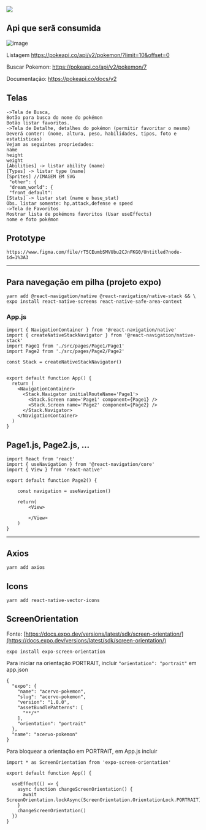 <img src="https://avatars.githubusercontent.com/u/91509293?s=200&v=4"/></a>

## Api que serã consumida

![image](https://user-images.githubusercontent.com/55209015/135701041-2842f3a3-74f3-45c8-8119-66e4b503d348.png)

Listagem https://pokeapi.co/api/v2/pokemon/?limit=10&offset=0

Buscar Pokemon: https://pokeapi.co/api/v2/pokemon/7

Documentação: https://pokeapi.co/docs/v2

## Telas

```
->Tela de Busca,
Botão para busca do nome do pokémon
Botão listar favoritos.
->Tela de Detalhe, detalhes do pokémon (permitir favoritar o mesmo)
Deverá conter: (nome, altura, peso, habilidades, tipos, foto e estatísticas)
Vejam as seguintes propriedades:
name
height
weight
[Abilities] -> listar ability (name)
[Types] -> listar type (name)
[Sprites] //IMAGEM EM SVG
 "other": {
 "dream_world": {
 "front_default":
[Stats] -> listar stat (name e base_stat)
Obs. listar somente: hp,attack,defense e speed
->Tela de Favoritos
Mostrar lista de pokémons favoritos (Usar useEffects)
nome e foto pokémon
```
## Prototype
```
https://www.figma.com/file/rT5CEumbSMVUbu2CJnFKG0/Untitled?node-id=1%3A3
```
---

## Para navegação em pilha (projeto expo)

```
yarn add @react-navigation/native @react-navigation/native-stack && \
expo install react-native-screens react-native-safe-area-context
```

### App.js

```
import { NavigationContainer } from '@react-navigation/native'
import { createNativeStackNavigator } from '@react-navigation/native-stack'
import Page1 from './src/pages/Page1/Page1'
import Page2 from './src/pages/Page2/Page2'

const Stack = createNativeStackNavigator()


export default function App() {
  return (
    <NavigationContainer>
      <Stack.Navigator initialRouteName='Page1'>
        <Stack.Screen name='Page1' component={Page1} />
        <Stack.Screen name='Page2' component={Page2} />
      </Stack.Navigator>
    </NavigationContainer>
  )
}
```

## Page1.js, Page2.js, ...

```
import React from 'react'
import { useNavigation } from '@react-navigation/core'
import { View } from 'react-native'

export default function Page2() {
    
    const navigation = useNavigation()

    return(
        <View>

        </View>
    )
}
```

---

## Axios

```
yarn add axios
```

## Icons

```
yarn add react-native-vector-icons
```

## ScreenOrientation

Fonte: [https://docs.expo.dev/versions/latest/sdk/screen-orientation/](https://docs.expo.dev/versions/latest/sdk/screen-orientation/)

```
expo install expo-screen-orientation
```

Para iniciar na orientação PORTRAIT, incluir ```"orientation": "portrait"``` em app.json

```
{
  "expo": {
    "name": "acervo-pokemon",
    "slug": "acervo-pokemon",
    "version": "1.0.0",
    "assetBundlePatterns": [
      "**/*"
    ],
    "orientation": "portrait"
  },
  "name": "acervo-pokemon"
}

```

Para bloquear a orientação em PORTRAIT, em App.js incluir


```
import * as ScreenOrientation from 'expo-screen-orientation'

export default function App() {
  
  useEffect(() => {
    async function changeScreenOrientation() {
      await ScreenOrientation.lockAsync(ScreenOrientation.OrientationLock.PORTRAIT);
    }
    changeScreenOrientation()
  })
}
```


